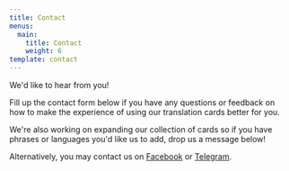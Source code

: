 ```yaml
---
title: Contact
menus:
  main:
    title: Contact
    weight: 6
template: contact
---
```

We'd like to hear from you!

Fill up the contact form below if you have any questions or feedback on how to make the experience of using our translation cards better for you. 

We're also working on expanding our collection of cards so if you have phrases or languages you'd like us to add, drop us a message below!

Alternatively, you may contact us on <a href="https://www.facebook.com/VisualAidSG/" target="_blank" rel="noopener">Facebook</a> or <a href="https://t.me/visualaid" target="_blank" rel="noopener">Telegram</a>.
